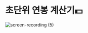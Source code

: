# 초단위 연봉 계산기💵
![screen-recording (5)](https://user-images.githubusercontent.com/70849655/114766149-03900e00-9da1-11eb-94fe-f1576ee07d73.gif)

